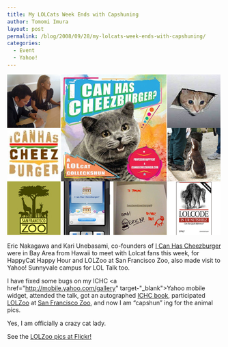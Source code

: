 ```yaml
---
title: My LOLCats Week Ends with Capshuning
author: Tomomi Imura
layout: post
permalink: /blog/2008/09/28/my-lolcats-week-ends-with-capshuning/
categories:
  - Event
  - Yahoo!
---
```

![ICHC][1]

Eric Nakagawa and Kari Unebasami, co-founders of <a href="http://icanhascheezburger.com" target="_blank">I Can Has Cheezburger</a> were in Bay Area from Hawaii to meet with Lolcat fans this week, for HappyCat Happy Hour and LOLZoo at San Francisco Zoo, also made visit to Yahoo! Sunnyvale campus for LOL Talk too.

I have fixed some bugs on my ICHC <a href="http://mobile.yahoo.com/gallery" target-"_blank">Yahoo mobile widget</a>, attended the talk, got an autographed <a href="http://www.amazon.com/Can-Has-Cheezburger-LOLcat-Colleckshun/dp/159240409X" target="_blank"> ICHC book</a>, participated <a href="http://upcoming.yahoo.com/event/1088962" target="_blank"> LOLZoo</a> at <a href="http://sfzoo.org" target="_blank">San Francisco Zoo</a>, and now I am &#8220;capshun&#8221; ing for the animal pics.

Yes, I am officially a crazy cat lady.

See the <a href="http://www.flickr.com/groups/lolzoo/pool/" target="_blank">LOLZoo pics at Flickr!</a>

 [1]: /assets/images/wp-content/misc/ICHC.jpg
